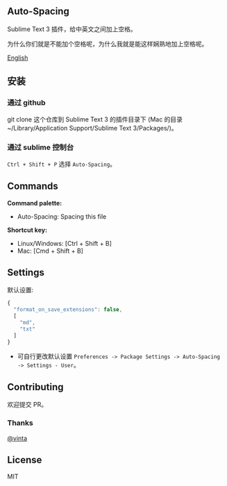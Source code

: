 ## Auto-Spacing

Sublime Text 3 插件，给中英文之间加上空格。

为什么你们就是不能加个空格呢，为什么我就是能这样娴熟地加上空格呢。

[English](./README-EN.md)

## 安装

### 通过 github

git clone 这个仓库到 Sublime Text 3 的插件目录下 (Mac 的目录 ~/Library/Application Support/Sublime Text 3/Packages/)。

### 通过 sublime 控制台

`Ctrl + Shift + P` 选择  `Auto-Spacing`。

## Commands
**Command palette:**

- Auto-Spacing: Spacing this file

**Shortcut key:**

* Linux/Windows: [Ctrl + Shift + B]
* Mac: [Cmd + Shift + B]


## Settings

默认设置:

```javascript
{
  "format_on_save_extensions": false,
  [ 
    "md",
    "txt"
  ]
}
```

* 可自行更改默认设置 `Preferences -> Package Settings -> Auto-Spacing -> Settings - User`。

## Contributing

欢迎提交 PR。

### Thanks

[@vinta](https://github.com/vinta/pangu.py)

## License

MIT
